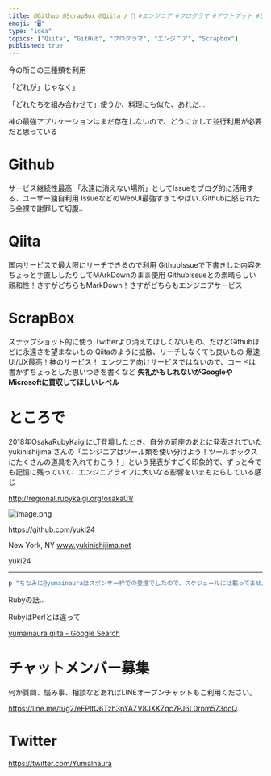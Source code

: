 ```yaml
---
title: @Github @ScrapBox @Qiita / 🤖 #エンジニア #プログラマ #アウトプット #比較 respected @yuki
emoji: "🖥"
type: "idea"
topics: ["Qiita", "GitHub", "プログラマ", "エンジニア", "Scrapbox"]
published: true
---
```


今の所この三種類を利用

「どれが」じゃなく」

「どれたちを組み合わせて」使うか、料理にも似た、あれだ…

神の最強アプリケーションはまだ存在しないので、どうにかして並行利用が必要だと思っている

# Github

サービス継続性最高
「永遠に消えない場所」としてIssueをブログ的に活用する、ユーザー独自利用
IssueなどのWebUI最強すぎてやばい‥Githubに怒られたら全裸で謝罪して切腹‥

# Qiita

国内サービスで最大限にリーチできるので利用
GithubIssueで下書きした内容をちょっと手直ししたりしてMArkDownのまま使用
GithubIssueとの素晴らしい親和性！さすがどちらもMarkDown！さすがどちらもエンジニアサービス


# ScrapBox

スナップショット的に使う
Twitterより消えてほしくないもの、だけどGithubほどに永遠さを望まないもの
Qiitaのように拡散、リーチしなくても良いもの
爆速UI/UX最高！神のサービス！
エンジニア向けサービスではないので、コードは書かずちょっとした思いつきを書くなど
**失礼かもしれないがGoogleやMicrosoftに買収してほしいレベル**

# ところで

2018年OsakaRubyKaigiにLT登壇したとき、自分の前座のあとに発表されていた yukinishijima さんの「エンジニアはツール類を使い分けよう！ツールボックスにたくさんの道具を入れておこう！」という発表がすごく印象的で、ずっと今でも記憶に残っていて、エンジニアライフに大いなる影響をいまもたらしている感じ

http://regional.rubykaigi.org/osaka01/

![image.png](https://qiita-image-store.s3.amazonaws.com/0/89618/9056547e-5900-73f8-1f64-9684f766f177.png)

https://github.com/yuki24

New York, NY
www.yukinishijima.net

yuki24

---

```ruby
p "ちなみに@yumainauraはスポンサー枠での登壇でしたので、スケジュールには載ってませんが、Web開発チームで頑張ったんですよ‥！Bigqueryの話。懐かしい思い出。"
```

Rubyの話‥

RubyはPerlとは違って

[yumainaura qiita - Google Search](https://www.google.com/search?q=yumainaura+qiita&oq=yumainaura+qiita&aqs=chrome..69i57j69i60l3j69i59l2.1970j0j7&sourceid=chrome&ie=UTF-8)









<!-- Update From Qiita API -->

# チャットメンバー募集


何か質問、悩み事、相談などあればLINEオープンチャットもご利用ください。

https://line.me/ti/g2/eEPltQ6Tzh3pYAZV8JXKZqc7PJ6L0rpm573dcQ





# Twitter


https://twitter.com/YumaInaura


<!-- Update From Qiita API -->


